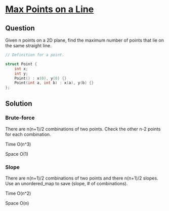 # [Max Points on a Line](https://oj.leetcode.com/problems/max-points-on-a-line/)

## Question
Given n points on a 2D plane, find the maximum number of points that lie on the same straight line.

``` cpp
// Definition for a point.

struct Point {
    int x;
    int y;
    Point() : x(0), y(0) {}
    Point(int a, int b) : x(a), y(b) {}
};
```
## Solution

### Brute-force

There are n(n+1)/2 combinations of two points. Check the other n-2 points for each combination.

Time O(n^3)

Space O(1)

### Slope

There are n(n+1)/2 combinations of two points and there n(n+1)/2 slopes. Use an unordered_map to save (slope, # of combinations).

Time O(n^2)

Space O(n)